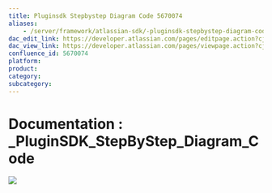 ```yaml
---
title: Pluginsdk Stepbystep Diagram Code 5670074
aliases:
    - /server/framework/atlassian-sdk/-pluginsdk-stepbystep-diagram-code-5670074.html
dac_edit_link: https://developer.atlassian.com/pages/editpage.action?cjm=wozere&pageId=5670074
dac_view_link: https://developer.atlassian.com/pages/viewpage.action?cjm=wozere&pageId=5670074
confluence_id: 5670074
platform:
product:
category:
subcategory:
---
```

# Documentation : \_PluginSDK\_StepByStep\_Diagram\_Code

<img src="/server/framework/atlassian-sdk/images/5865625.png" class="gliffy-macro-image" />



















































































































































































































































































































